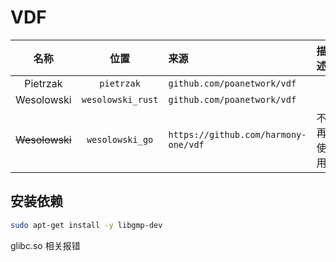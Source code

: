 # VDF

|       名称       |        位置         | 来源                                   | 描述   |
|:--------------:|:-----------------:|:-------------------------------------|------|
|    Pietrzak    |    `pietrzak`     | `github.com/poanetwork/vdf`          |      |
|   Wesolowski   | `wesolowski_rust` | `github.com/poanetwork/vdf`          |      |
| ~~Wesolowski~~ |  `wesolowski_go`  | `https://github.com/harmony-one/vdf` | 不再使用 |









## 安装依赖

```bash
sudo apt-get install -y libgmp-dev
```

glibc.so 相关报错
